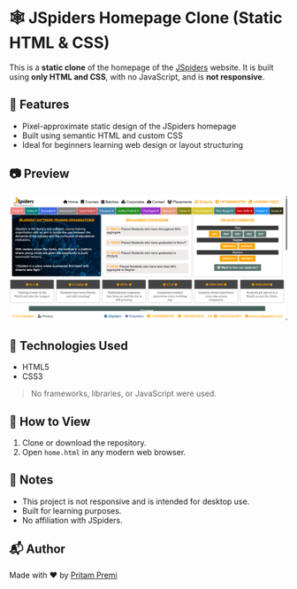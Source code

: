 # 🕸️ JSpiders Homepage Clone (Static HTML & CSS)

This is a **static clone** of the homepage of the [JSpiders](https://jspiders.com) website. It is built using **only HTML and CSS**, with no JavaScript, and is **not responsive**.

## 📄 Features

- Pixel-approximate static design of the JSpiders homepage  
- Built using semantic HTML and custom CSS  
- Ideal for beginners learning web design or layout structuring  

## 📷 Preview

![JSpiders Clone Screenshot](jshome.png)


## 📁 Technologies Used

- HTML5  
- CSS3  

> No frameworks, libraries, or JavaScript were used.

## 🚀 How to View

1. Clone or download the repository.
2. Open `home.html` in any modern web browser.

## 🧠 Notes  

- This project is not responsive and is intended for desktop use.
- Built for learning purposes.
- No affiliation with JSpiders.

## 📬 Author  

Made with ❤️ by [Pritam Premi](https://github.com/pritampremi)
